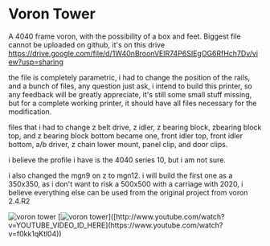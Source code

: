 # Voron Tower
A 4040 frame voron, with the possibility of a box and feet.
Biggest file cannot be uploaded on github, it's on this drive 
https://drive.google.com/file/d/1W40nBroonVElR74P6SIEgOG6RfHch7Dv/view?usp=sharing


the file is completely parametric, i had to change the position of the rails, and a bunch of files, any question just ask, i intend to build this printer, so any feedback will be greatly appreciate, it's still some small stuff missing, but for a complete working printer, it should have all files necessary for the modification. 

files that i had to change z belt drive, z idler, z bearing block, zbearing block top, and z bearing block bottom became one, front idler top, front idler bottom, a/b driver, z chain lower mount, panel clip, and door clips. 

i believe the profile i have is the 4040 series 10, but i am not sure. 

i also changed the mgn9 on z to mgn12. i will build the first one as a 350x350, as i don't want to risk a 500x500 with a carriage with 2020, i believe everything else can be used from the original project from voron 2.4.R2

![voron tower](https://github.com/PorcoMaster/VoronTower/assets/109048008/029d2b11-9173-45f9-8308-c8ac191a5d47)
[![voron tower]([http://img.youtube.com/vi/YOUTUBE_VIDEO_ID_HERE/0.jpg](https://www.youtube.com/watch?v=f0kk1qKtl04))]([http://www.youtube.com/watch?v=YOUTUBE_VIDEO_ID_HERE](https://www.youtube.com/watch?v=f0kk1qKtl04))
